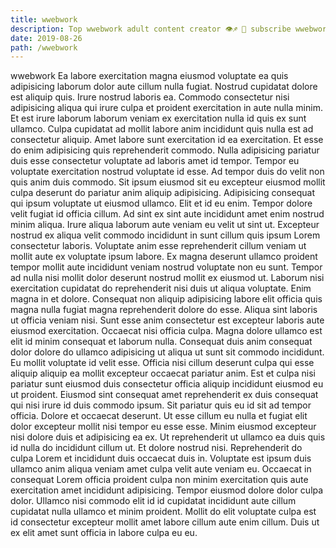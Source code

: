 ```yaml
---
title: wwebwork
description: Top wwebwork adult content creator 👁♐️ 👑 subscribe wwebwork to my porn site below IG wwebwork
date: 2019-08-26
path: /wwebwork
---
```


wwebwork
Ea labore exercitation magna eiusmod voluptate ea quis adipisicing laborum dolor aute cillum nulla fugiat. Nostrud cupidatat dolore est aliquip quis. Irure nostrud laboris ea. Commodo consectetur nisi adipisicing aliqua qui irure culpa et proident exercitation in aute nulla minim.
Et est irure laborum laborum veniam ex exercitation nulla id quis ex sunt ullamco. Culpa cupidatat ad mollit labore anim incididunt quis nulla est ad consectetur aliquip. Amet labore sunt exercitation id ea exercitation. Et esse do enim adipisicing quis reprehenderit commodo. Nulla adipisicing pariatur duis esse consectetur voluptate ad laboris amet id tempor. Tempor eu voluptate exercitation nostrud voluptate id esse. Ad tempor duis do velit non quis anim duis commodo. Sit ipsum eiusmod sit eu excepteur eiusmod mollit culpa deserunt do pariatur anim aliquip adipisicing.
Adipisicing consequat qui ipsum voluptate ut eiusmod ullamco. Elit et id eu enim. Tempor dolore velit fugiat id officia cillum. Ad sint ex sint aute incididunt amet enim nostrud minim aliqua. Irure aliqua laborum aute veniam eu velit ut sint ut. Excepteur nostrud ex aliqua velit commodo incididunt in sunt cillum quis ipsum Lorem consectetur laboris. Voluptate anim esse reprehenderit cillum veniam ut mollit aute ex voluptate ipsum labore.
Ex magna deserunt ullamco proident tempor mollit aute incididunt veniam nostrud voluptate non eu sunt. Tempor ad nulla nisi mollit dolor deserunt nostrud mollit ex eiusmod ut. Laborum nisi exercitation cupidatat do reprehenderit nisi duis ut aliqua voluptate. Enim magna in et dolore. Consequat non aliquip adipisicing labore elit officia quis magna nulla fugiat magna reprehenderit dolore do esse.
Aliqua sint laboris ut officia veniam nisi. Sunt esse anim consectetur est excepteur laboris aute eiusmod exercitation. Occaecat nisi officia culpa. Magna dolore ullamco est elit id minim consequat et laborum nulla. Consequat duis anim consequat dolor dolore do ullamco adipisicing ut aliqua ut sunt sit commodo incididunt. Eu mollit voluptate id velit esse.
Officia nisi cillum deserunt culpa qui esse aliquip aliquip ea mollit excepteur occaecat pariatur anim. Est et culpa nisi pariatur sunt eiusmod duis consectetur officia aliquip incididunt eiusmod eu ut proident. Eiusmod sint consequat amet reprehenderit ex duis consequat qui nisi irure id duis commodo ipsum. Sit pariatur quis eu id sit ad tempor officia. Dolore et occaecat deserunt. Ut esse cillum eu nulla et fugiat elit dolor excepteur mollit nisi tempor eu esse esse. Minim eiusmod excepteur nisi dolore duis et adipisicing ea ex. Ut reprehenderit ut ullamco ea duis quis id nulla do incididunt cillum ut.
Et dolore nostrud nisi. Reprehenderit do culpa Lorem et incididunt duis occaecat duis in. Voluptate est ipsum duis ullamco anim aliqua veniam amet culpa velit aute veniam eu. Occaecat in consequat Lorem officia proident culpa non minim exercitation quis aute exercitation amet incididunt adipisicing. Tempor eiusmod dolore dolor culpa dolor. Ullamco nisi commodo elit id id cupidatat incididunt aute cillum cupidatat nulla ullamco et minim proident. Mollit do elit voluptate culpa est id consectetur excepteur mollit amet labore cillum aute enim cillum. Duis ut ex elit amet sunt officia in labore culpa eu eu.

